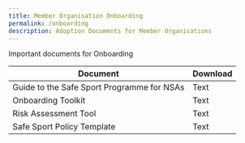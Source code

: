 ```yaml
---
title: Member Organisation Onboarding
permalink: /onboarding
description: Adoption Documents for Member Organisations
---
```

Important documents for Onboarding


| Document | Download | 
| -------- | -------- | 
| Guide to the Safe Sport Programme for NSAs   | Text     | 
| Onboarding Toolkit     | Text     | 
| Risk Assessment Tool    | Text     | 
| Safe Sport Policy Template    | Text     |
